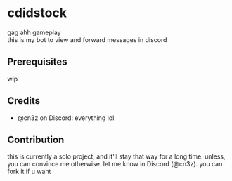 # cdidstock
gag ahh gameplay<br/>
this is my bot to view and forward messages in discord

## Prerequisites
wip

## Credits
- @cn3z on Discord: everything lol

## Contribution
this is currently a solo project, and it'll stay that way for a long time. unless, you can convince me otherwise. let me know in Discord (@cn3z). you can fork it if u want